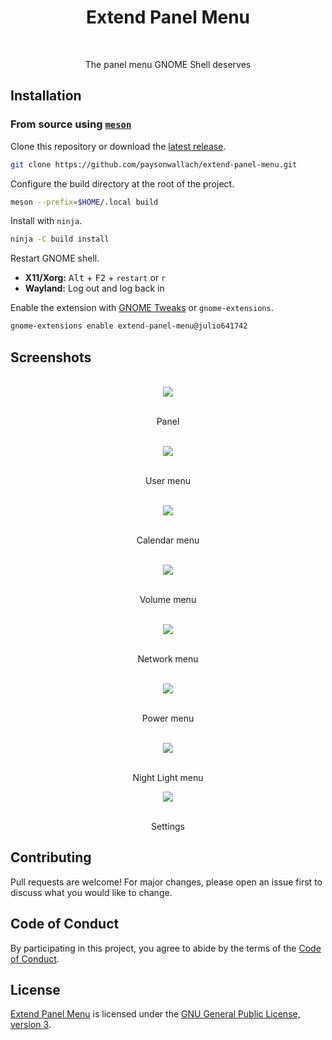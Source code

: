 <div align="center">
   <h1>Extend Panel Menu</h1>
   <br>
   <p>The panel menu GNOME Shell deserves</p>
</div>

## Installation

### From source using [`meson`](http://mesonbuild.com/)

Clone this repository or download the [latest release](https://github.com/paysonwallach/extend-panel-menu/releases/latest).

```sh
git clone https://github.com/paysonwallach/extend-panel-menu.git
```

Configure the build directory at the root of the project.

```sh
meson --prefix=$HOME/.local build
```

Install with `ninja`.

```sh
ninja -C build install
```

Restart GNOME shell.

-   **X11/Xorg:** <kbd>Alt</kbd> + <kbd>F2</kbd> + `restart` or `r`
-   **Wayland:** Log out and log back in

Enable the extension with [GNOME Tweaks](https://gitlab.gnome.org/GNOME/gnome-tweaks) or `gnome-extensions`.

```sh
gnome-extensions enable extend-panel-menu@julio641742
```

## Screenshots

<div align="center">
<br>
<a href="https://raw.githubusercontent.com/julio641742/extend-panel-menu/master/screenshots/panel-v8.png"><img src="https://raw.githubusercontent.com/julio641742/extend-panel-menu/master/screenshots/panel-v8.png"></a>
<br>
<br>
<p>Panel</p>
<br>
<a href="https://raw.githubusercontent.com/julio641742/extend-panel-menu/master/screenshots/user-v8.png"><img src="https://raw.githubusercontent.com/julio641742/extend-panel-menu/master/screenshots/user-v8.png"></a>
<br>
<br>
<p>User menu</p>
<br>
<a href="https://raw.githubusercontent.com/julio641742/extend-panel-menu/master/screenshots/calendar-v8.png"><img src="https://raw.githubusercontent.com/julio641742/extend-panel-menu/master/screenshots/calendar-v8.png"></a>
<br>
<br>
<p>Calendar menu</p>
<br>
<a href="https://raw.githubusercontent.com/julio641742/extend-panel-menu/master/screenshots/volume-v8.png"><img src="https://raw.githubusercontent.com/julio641742/extend-panel-menu/master/screenshots/volume-v8.png"></a>
<br>
<br>
<p>Volume menu</p>
<br>
<a href="https://raw.githubusercontent.com/julio641742/extend-panel-menu/master/screenshots/network-v8.png"><img src="https://raw.githubusercontent.com/julio641742/extend-panel-menu/master/screenshots/network-v8.png"></a>
<br>
<br>
<p>Network menu</p>
<br>
<a href="https://raw.githubusercontent.com/julio641742/extend-panel-menu/master/screenshots/power-v8.png"><img src="https://raw.githubusercontent.com/julio641742/extend-panel-menu/master/screenshots/power-v8.png"></a>
<br>
<br>
<p>Power menu</p>
<br>
<a href="https://raw.githubusercontent.com/julio641742/extend-panel-menu/master/screenshots/nightlight-v8.png"><img src="https://raw.githubusercontent.com/julio641742/extend-panel-menu/master/screenshots/nightlight-v8.png"></a>
<br>
<br>
<p>Night Light menu</p>
<a href="https://raw.githubusercontent.com/julio641742/extend-panel-menu/master/screenshots/settings-v8.png"><img src="https://raw.githubusercontent.com/julio641742/extend-panel-menu/master/screenshots/settings-v8.png"></a>
<br>
<br>
<p>Settings</p>
</div>

## Contributing

Pull requests are welcome! For major changes, please open an issue first to discuss what you would like to change.

## Code of Conduct

By participating in this project, you agree to abide by the terms of the [Code of Conduct](https://github.com/paysonwallach/extend-panel-menu/blob/master/CODE_OF_CONDUCT.md).

## License

[Extend Panel Menu](https://github.com/paysonwallach/extend-panel-menu) is licensed under the [GNU General Public License, version 3](https://github.com/paysonwallach/extend-panel-menu/blob/master/LICENSE).
